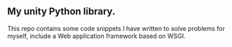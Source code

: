 ## My unity Python library.

This repo contains some code snippets I have written to solve problems for myself, include a Web application framework based on WSGI.
